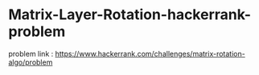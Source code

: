 # Matrix-Layer-Rotation-hackerrank-problem

problem link : https://www.hackerrank.com/challenges/matrix-rotation-algo/problem
